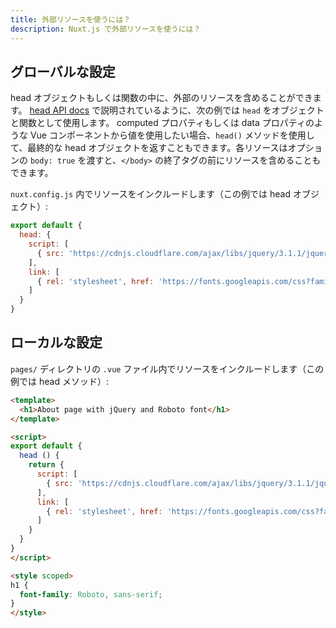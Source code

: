 ```yaml
---
title: 外部リソースを使うには？
description: Nuxt.js で外部リソースを使うには？
---
```


## グローバルな設定

head オブジェクトもしくは関数の中に、外部のリソースを含めることができます。
[head API docs](https://ja.nuxtjs.org/api/pages-head/) で説明されているように、次の例では `head` をオブジェクトと関数として使用します。
computed プロパティもしくは data プロパティのような Vue コンポーネントから値を使用したい場合、`head()` メソッドを使用して、最終的な head オブジェクトを返すこともできます。各リソースはオプションの `body: true` を渡すと、`</body>` の終了タグの前にリソースを含めることもできます。

`nuxt.config.js` 内でリソースをインクルードします（この例では head オブジェクト）:

```js
export default {
  head: {
    script: [
      { src: 'https://cdnjs.cloudflare.com/ajax/libs/jquery/3.1.1/jquery.min.js' }
    ],
    link: [
      { rel: 'stylesheet', href: 'https://fonts.googleapis.com/css?family=Roboto&display=swap' }
    ]
  }
}
```

## ローカルな設定

`pages/` ディレクトリの `.vue` ファイル内でリソースをインクルードします（この例では head メソッド）:

```html
<template>
  <h1>About page with jQuery and Roboto font</h1>
</template>

<script>
export default {
  head () {
    return {
      script: [
        { src: 'https://cdnjs.cloudflare.com/ajax/libs/jquery/3.1.1/jquery.min.js' }
      ],
      link: [
        { rel: 'stylesheet', href: 'https://fonts.googleapis.com/css?family=Roboto&display=swap' }
      ]
    }
  }
}
</script>

<style scoped>
h1 {
  font-family: Roboto, sans-serif;
}
</style>
```
